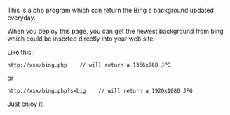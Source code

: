This is a php program which can return the Bing`s background updated everyday.

When you deploy this page, you can get the newest background from bing which could be inserted directly into your web site.

Like this :

```
http://xxx/bing.php    // will return a 1366x768 JPG
```

or 

```
http://xxx/bing.php?s=big    // will return a 1920x1080 JPG
```

Just enjoy it.

